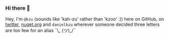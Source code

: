 ### Hi there 👋

Hey, I'm `@kzu` (sounds like 'kah-zu' rather than 'kzoo' :)) here on GitHub, on [twitter](https://twitter.com/kzu), [nuget.org](http://www.nuget.org/profiles/kzu) 
and `danielkzu` wherever someone decided three letters are too few for an alias ¯\\_ (ツ)_/¯


<!--
**kzu/kzu** is a ✨ _special_ ✨ repository because its `README.md` (this file) appears on your GitHub profile.

Here are some ideas to get you started:

- 🔭 I’m currently working on ...
- 🌱 I’m currently learning ...
- 👯 I’m looking to collaborate on ...
- 🤔 I’m looking for help with ...
- 💬 Ask me about ...
- 📫 How to reach me: ...
- 😄 Pronouns: ...
- ⚡ Fun fact: ...
-->
